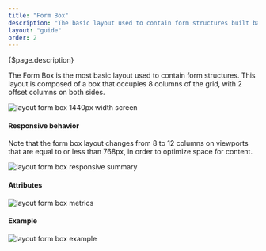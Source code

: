```yaml
---
title: "Form Box"
description: "The basic layout used to contain form structures built based on 8/12 grid columns."
layout: "guide"
order: 2
---
```


<div class="page-description">{$page.description}</div> 

The Form Box is the most basic layout used to contain form structures. This layout is composed of a box that occupies 8 columns of the grid, with 2 offset columns on both sides.

![layout form box 1440px width screen](../../../images/layoutformbox.jpg)

#### Responsive behavior

Note that the form box layout changes from 8 to 12 columns on viewports that are equal to or less than 768px, in order to optimize space for content.

![layout form box responsive summary](../../../images/layoutformboxsummary.jpg)

#### Attributes

![layout form box metrics](../../../images/layoutformboxmetrics.jpg)

#### Example

![layout form box example](../../../images/layoutformboxexample.jpg)